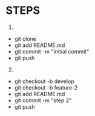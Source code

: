 # STEPS

1.
- git clone
- git add README.md
- git commit -m "Initial commit"
- git push

2.
- git checkout -b develop
- git checkout -b feature-2
- git add README.md
- git commit -m "step 2"
- git push
